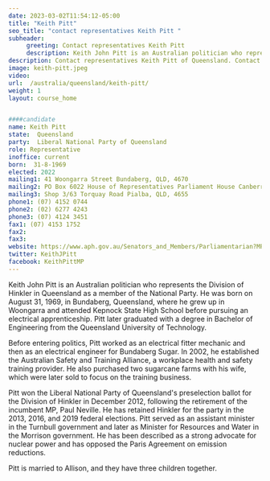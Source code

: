 ```yaml
---
date: 2023-03-02T11:54:12-05:00
title: "Keith Pitt"
seo_title: "contact representatives Keith Pitt "
subheader:
     greeting: Contact representatives Keith Pitt
     description: Keith John Pitt is an Australian politician who represents the Division of Hinkler in Queensland as a member of the National Party.
description: Contact representatives Keith Pitt of Queensland. Contact information for Keith Pitt includes email address, phone number, and mailing address.
image: keith-pitt.jpeg
video:
url:  /australia/queensland/keith-pitt/
weight: 1
layout: course_home


####candidate
name: Keith Pitt
state:	Queensland
party:	Liberal National Party of Queensland
role: Representative
inoffice: current
born:  31-8-1969
elected: 2022
mailing1: 41 Woongarra Street Bundaberg, QLD, 4670
mailing2: PO Box 6022 House of Representatives Parliament House Canberra ACT 2600
mailing3: Shop 3/63 Torquay Road Pialba, QLD, 4655
phone1:	(07) 4152 0744
phone2: (02) 6277 4243
phone3: (07) 4124 3451
fax1: (07) 4153 1752
fax2:
fax3:
website: https://www.aph.gov.au/Senators_and_Members/Parliamentarian?MPID=148150
twitter: KeithJPitt
facebook: KeithPittMP
---
```


Keith John Pitt is an Australian politician who represents the Division of Hinkler in Queensland as a member of the National Party. He was born on August 31, 1969, in Bundaberg, Queensland, where he grew up in Woongarra and attended Kepnock State High School before pursuing an electrical apprenticeship. Pitt later graduated with a degree in Bachelor of Engineering from the Queensland University of Technology.

Before entering politics, Pitt worked as an electrical fitter mechanic and then as an electrical engineer for Bundaberg Sugar. In 2002, he established the Australian Safety and Training Alliance, a workplace health and safety training provider. He also purchased two sugarcane farms with his wife, which were later sold to focus on the training business.

Pitt won the Liberal National Party of Queensland's preselection ballot for the Division of Hinkler in December 2012, following the retirement of the incumbent MP, Paul Neville. He has retained Hinkler for the party in the 2013, 2016, and 2019 federal elections. Pitt served as an assistant minister in the Turnbull government and later as Minister for Resources and Water in the Morrison government. He has been described as a strong advocate for nuclear power and has opposed the Paris Agreement on emission reductions.

Pitt is married to Allison, and they have three children together.